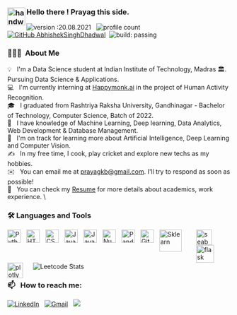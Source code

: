 
### <img alt="handwavegif" src="https://user-images.githubusercontent.com/39513876/112366216-8cfe7400-8cfe-11eb-8116-7d3dbae20e97.gif" width='40' align="left"/> Hello there ! Prayag this side.
![version :20.08.2021](https://img.shields.io/badge/version-20.08.2021-informational) &nbsp;
![profile count](https://komarev.com/ghpvc/?username=prayagkb&color=red)&nbsp;
[![GitHub AbhishekSinghDhadwal](https://img.shields.io/github/followers/prayagkb?label=follow&style=social)](https://github.com/prayagkb)&nbsp;
![build: passing](https://img.shields.io/badge/build-passing-success)
### 👨🏻‍💻 &nbsp;About Me

💡 &nbsp; I'm a Data Science student at Indian Institute of Technology, Madras 🏛️. Pursuing Data Science & Applications.\
💻 &nbsp; I'm currently interning at <a href="https://happymonk.co/">Happymonk.ai</a> in the project of Human Activity Recognition.\
🎓 &nbsp; I graduated from Rashtriya Raksha University, Gandhinagar - Bachelor of Technology, Computer Science, Batch of 2022.\
🧠 &nbsp; I have knowledge of Machine Learning, Deep learning, Data Analytics, Web Development & Database Management.\
🌱 &nbsp; I'm on track for learning more about Artificial Intelligence, Deep Learning and Computer Vision.\
✍️ &nbsp; In my free time, I cook, play cricket and explore new techs as my hobbies.\
✉️ &nbsp; You can email me at prayagkb@gmail.com. I'll try to respond as soon as possible!\
📄 &nbsp; You can check my [Resume](https://drive.google.com/file/d/1e4Mx6X7IZuwaPb4RdfybzAcHsCB6T3f2/view?usp=sharing) for more details about academics, work experience. \


### 🛠 Languages and Tools

<img align="left" alt="Python" width="30px" style="padding-right:10px;" src="https://cdn.jsdelivr.net/gh/devicons/devicon/icons/python/python-original.svg"/>
<img align="left" alt="HTML" width="30px" style="padding-right:10px;" src="https://cdn.jsdelivr.net/gh/devicons/devicon/icons/html5/html5-plain.svg" />
<img align="left" alt="CSS" width="30px" style="padding-right:10px;" src="https://cdn.jsdelivr.net/gh/devicons/devicon/icons/css3/css3-plain.svg" />
<img align="left" alt="JavaScript" width="30px" style="padding-right:10px;" src="https://cdn.jsdelivr.net/gh/devicons/devicon/icons/javascript/javascript-plain.svg" /><img align="left" alt="Java" width="30px" style="padding-right:10px;" src="https://cdn.jsdelivr.net/gh/devicons/devicon/icons/java/java-original.svg"/>

<img align="left" alt="Numpy" width="30px" style="padding-right:10px;" src="https://cdn.jsdelivr.net/gh/devicons/devicon/icons/numpy/numpy-original.svg" />
<img align="left" alt="Pandas" width="30px" style="padding-right:10px;" src="https://cdn.jsdelivr.net/gh/devicons/devicon/icons/pandas/pandas-original.svg" />
<img align="left" alt="GitHub" width="30px" style="padding-right:10px;" src="https://cdn.jsdelivr.net/gh/devicons/devicon/icons/github/github-original.svg" />
<img align="left" alt="Sklearn" width="50px" style="padding-right:30px;" src="https://upload.wikimedia.org/wikipedia/commons/0/05/Scikit_learn_logo_small.svg" />
<img align="left" alt="seaborn" width="35px" style="padding-right:20px;" src="https://seaborn.pydata.org/_images/logo-mark-lightbg.svg" />
<img align="left" alt="flask" width="40px" style="padding-right:20px;" src="https://cdn.cdnlogo.com/logos/f/80/flask.svg" />
<img align="left" alt="plotly" width="35px" style="padding-right:20px;" src="https://www.vectorlogo.zone/logos/plot_ly/plot_ly-official.svg" />

<br /> 
<br />

![Leetcode Stats](https://leetcard.jacoblin.cool/prayag_kb?hide=ranking)

### 📫 &nbsp; How to reach me:

<a href="https://www.linkedin.com/in/abhishek-singh-dhadwal/"><img alt="LinkedIn" src="https://img.shields.io/badge/linkedin%20-%230077B5.svg?&style=flat&logo=linkedin&logoColor=white"/></a> &nbsp;
<a href="mailto:dhadwal1507@gmail.com"><img alt="Gmail" src="https://img.shields.io/badge/Gmail-D14836?style=flat&logo=gmail&logoColor=white" /></a> &nbsp;
<a href="https://instagram.com/abhi_1507"><img src="https://img.shields.io/badge/-@abhi__1507_-E4405F?style=flat&logo=Instagram&logoColor=white"/></a> &nbsp;

<!--
**AbhishekSinghDhadwal/AbhishekSinghDhadwal** is a ✨ _special_ ✨ repository because its `README.md` (this file) appears on your GitHub profile.

Here are some ideas to get you started:

- 🔭 I’m currently working on ...
- 🌱 I’m currently learning ...
- 👯 I’m looking to collaborate on ...
- 🤔 I’m looking for help with ...
- 💬 Ask me about ...
- 📫 How to reach me: ...
- 😄 Pronouns: ...
- ⚡ Fun fact: ...
-->








